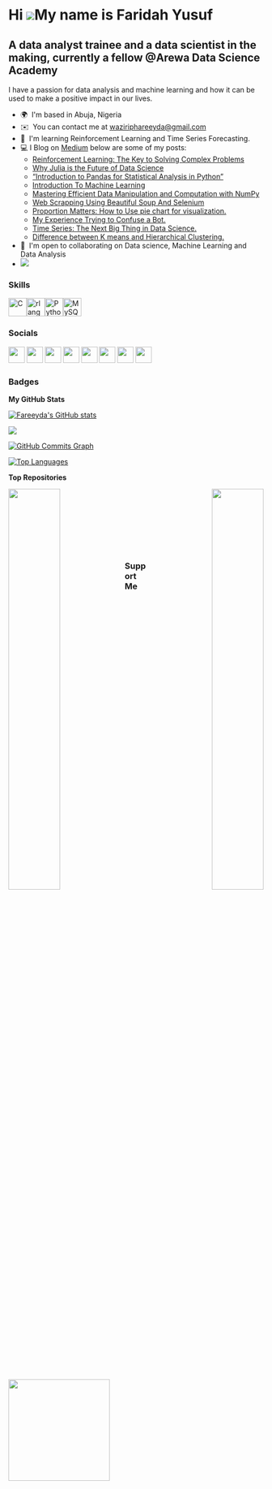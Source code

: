 Hi ![](https://user-images.githubusercontent.com/18350557/176309783-0785949b-9127-417c-8b55-ab5a4333674e.gif)My name is Faridah Yusuf
=====================================================================================================================================

A data analyst trainee and a data scientist in the making, currently a fellow @Arewa Data Science Academy
---------------------------------------------------------------------------------------------------------

I have a passion for data analysis and machine learning and how it can be used to make a positive impact in our lives.

*   🌍  I'm based in Abuja, Nigeria
*   ✉️  You can contact me at [waziriphareeyda@gmail.com](mailto:waziriphareeyda@gmail.com)
*   🧠  I'm learning Reinforcement Learning and Time Series Forecasting.
* 💻 I Blog on [Medium](https://medium.com/@waziriphareeyda) below are some of my posts:
   * [Reinforcement Learning: The Key to Solving Complex Problems]( https://medium.com/@waziriphareeyda/reinforcement-learning-the-key-to-solving-complex-problems-a8efda2228e4)
   * [Why Julia is the Future of Data Science](https://medium.com/@waziriphareeyda/why-julia-is-the-future-of-data-science-3c52a82df7eb)
   * [“Introduction to Pandas for Statistical Analysis in Python”](https://medium.com/@waziriphareeyda/introduction-to-pandas-for-statistical-analysis-in-python-c1c92a2350b9)
   * [Introduction To Machine Learning](https://medium.com/@waziriphareeyda/introduction-to-machine-learning-a41c2606650b)
   * [Mastering Efficient Data Manipulation and Computation with NumPy](https://medium.com/@waziriphareeyda/how-to-use-numpy-for-efficient-data-manipulation-and-computation-18abfc0270f3)
   * [Web Scrapping Using Beautiful Soup And Selenium](https://medium.com/@waziriphareeyda/web-scrapping-using-beautiful-soup-and-selenium-68cc1e11332c)
   * [Proportion Matters: How to Use pie chart for visualization.](https://medium.com/@waziriphareeyda/proportion-matters-how-to-use-pie-chart-for-visualization-621424c7ab00)
   * [My Experience Trying to Confuse a Bot.](https://medium.com/@waziriphareeyda/my-experience-trying-to-confuse-a-bot-8d27b82c603e)
   * [Time Series: The Next Big Thing in Data Science.](https://medium.com/@waziriphareeyda/time-series-the-next-big-thing-in-data-science-2d9354f0935c)
   * [Difference between K means and Hierarchical Clustering.](https://medium.com/@waziriphareeyda/difference-between-k-means-and-hierarchical-clustering-edfec55a34f8)
*   🤝  I'm open to collaborating on Data science, Machine Learning and Data Analysis
*   <a href="https://www.github.com/Fareeyda" target="_blank" rel="noreferrer"><img
                  src="https://img.shields.io/github/followers/Fareeyda?logo=github&style=for-the-badge&color=0891b2&labelColor=1c1917" /></a>
 
### Skills


<p align="left">
<a href="https://docs.microsoft.com/en-us/cpp/?view=msvc-170" target="_blank" rel="noreferrer"><img src="https://raw.githubusercontent.com/danielcranney/readme-generator/main/public/icons/skills/c-colored.svg" width="36" height="36" alt="C" /></a><a href="https://www.r-project.org/" target="_blank" rel="noreferrer"><img src="https://raw.githubusercontent.com/danielcranney/readme-generator/main/public/icons/skills/rlang-colored.svg" width="36" height="36" alt="rlang" /></a><a href="https://www.python.org/" target="_blank" rel="noreferrer"><img src="https://raw.githubusercontent.com/danielcranney/readme-generator/main/public/icons/skills/python-colored.svg" width="36" height="36" alt="Python" /></a><a href="https://www.mysql.com/" target="_blank" rel="noreferrer"><img src="https://raw.githubusercontent.com/danielcranney/readme-generator/main/public/icons/skills/mysql-colored.svg" width="36" height="36" alt="MySQL" /></a></p>

### Socials<p align="left"> <a href="https://www.dev.to/Fareeyda" target="_blank" rel="noreferrer"><img src="https://raw.githubusercontent.com/danielcranney/readme-generator/main/public/icons/socials/devdotto.svg" width="32" height="32" /></a> <a href="https://discord.com/users/Faridah Y" target="_blank" rel="noreferrer"><img src="https://raw.githubusercontent.com/danielcranney/readme-generator/main/public/icons/socials/discord.svg" width="32" height="32" /></a> <a href="https://www.facebook.com/Fareeyda Mk Yhusuf" target="_blank" rel="noreferrer"><img src="https://raw.githubusercontent.com/danielcranney/readme-generator/main/public/icons/socials/facebook.svg" width="32" height="32" /></a> <a href="https://www.github.com/Fareeyda" target="_blank" rel="noreferrer"><img src="https://raw.githubusercontent.com/danielcranney/readme-generator/main/public/icons/socials/github.svg" width="32" height="32" /></a> <a href="http://www.instagram.com/Phareeyda" target="_blank" rel="noreferrer"><img src="https://raw.githubusercontent.com/danielcranney/readme-generator/main/public/icons/socials/instagram.svg" width="32" height="32" /></a> <a href="https://www.linkedin.com/in/Faridah Yusuf" target="_blank" rel="noreferrer"><img src="https://raw.githubusercontent.com/danielcranney/readme-generator/main/public/icons/socials/linkedin.svg" width="32" height="32" /></a> <a href="http://www.medium.com/@waziriphareeyda" target="_blank" rel="noreferrer"><img src="https://raw.githubusercontent.com/danielcranney/readme-generator/main/public/icons/socials/medium.svg" width="32" height="32" /></a> <a href="https://www.twitter.com/waziri eemkay" target="_blank" rel="noreferrer"><img src="https://raw.githubusercontent.com/danielcranney/readme-generator/main/public/icons/socials/twitter.svg" width="32" height="32" /></a></p>

### Badges
<b>My GitHub Stats</b>

<a href="http://www.github.com/Fareeyda"><img src="https://github-readme-stats.vercel.app/api?username=Fareeyda&show_icons=true&hide=&count_private=true&title_color=22c55e&text_color=ffffff&icon_color=0891b2&bg_color=1c1917&hide_border=true&show_icons=true" alt="Fareeyda's GitHub stats" /></a>

<a href="http://www.github.com/Fareeyda"><img src="https://github-readme-streak-stats.herokuapp.com/?user=Fareeyda&stroke=ffffff&background=1c1917&ring=22c55e&fire=22c55e&currStreakNum=ffffff&currStreakLabel=22c55e&sideNums=ffffff&sideLabels=ffffff&dates=ffffff&hide_border=true" /></a>

<a href="http://www.github.com/Fareeyda"><img src="https://github-readme-activity-graph.cyclic.app/graph?username=Fareeyda&bg_color=1c1917&color=ffffff&line=0891b2&point=ffffff&area_color=1c1917&area=true&hide_border=true&custom_title=GitHub%20Commits%20Graph" alt="GitHub Commits Graph" /></a>

<a href="https://github.com/Fareeyda" align="left"><img src="https://github-readme-stats.vercel.app/api/top-langs/?username=Fareeyda&langs_count=10&title_color=0891b2&text_color=ffffff&icon_color=0891b2&bg_color=1c1917&hide_border=true&locale=en&custom_title=Top%20%Languages" alt="Top Languages" /></a>

<b>Top Repositories</b>

<div width="100%" align="center"><a href="https://github.com/Fareeyda/30-Days-of-python-challenge-ADS" align="left"><img align="left" width="45%" src="https://github-readme-stats.vercel.app/api/pin/?username=Fareeyda&repo=30-Days-of-python-challenge-ADS&title_color=0891b2&text_color=ffffff&icon_color=0891b2&bg_color=1c1917&hide_border=true&locale=en" /></a><a href="https://github.com/Fareeyda/Machine-Learning-Assignment-Arewa-Data-Science" align="right"><img align="right" width="45%" src="https://github-readme-stats.vercel.app/api/pin/?username=Fareeyda&repo=Machine-Learning-Assignment-Arewa-Data-Science&title_color=0891b2&text_color=ffffff&icon_color=0891b2&bg_color=1c1917&hide_border=true&locale=en" /></a></div><br /><br /><br /><br /><br /><br /><br />

### Support Me

<a href="https://www.buymeacoffee.com/Faridah Yusuf"><img src="https://cdn.buymeacoffee.com/buttons/v2/default-yellow.png" width="200" /></a>
